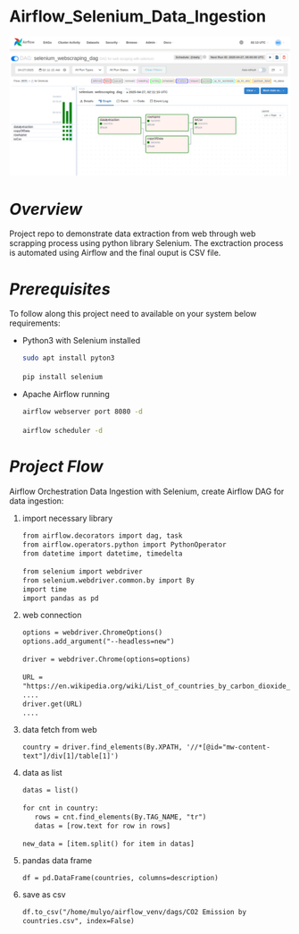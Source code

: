 # Airflow_Selenium_Data_Ingestion
![A screenshot of a project interface](selenium_webscraping.png)
# *Overview*
Project repo to demonstrate data extraction from web through web scrapping process using python library Selenium. The exctraction process is automated using Airflow and the final ouput is CSV file.
# *Prerequisites*
To follow along this project need to available on your system below requirements:
- Python3 with Selenium installed
  ```bash
  sudo apt install pyton3

  pip install selenium
  ```
- Apache Airflow running
  ```bash
  airflow webserver port 8080 -d

  airflow scheduler -d
  ```
# *Project Flow*
Airflow Orchestration Data Ingestion with Selenium, create Airflow DAG for data ingestion:
1. import necessary library
   ```python3
   from airflow.decorators import dag, task
   from airflow.operators.python import PythonOperator
   from datetime import datetime, timedelta

   from selenium import webdriver
   from selenium.webdriver.common.by import By
   import time
   import pandas as pd
   ```
2. web connection
   ```python3
   options = webdriver.ChromeOptions()
   options.add_argument("--headless=new")

   driver = webdriver.Chrome(options=options)

   URL = "https://en.wikipedia.org/wiki/List_of_countries_by_carbon_dioxide_emissions"
   ....
   driver.get(URL)
   ....
   ```
3. data fetch from web
   ```python3
   country = driver.find_elements(By.XPATH, '//*[@id="mw-content-text"]/div[1]/table[1]')
   ```
4. data as list
   ```python3
   datas = list()

   for cnt in country:
      rows = cnt.find_elements(By.TAG_NAME, "tr")
      datas = [row.text for row in rows]

   new_data = [item.split() for item in datas]
   ```
5. pandas data frame
   ```python3
   df = pd.DataFrame(countries, columns=description)
   ```
6. save as csv
   ```python3
   df.to_csv("/home/mulyo/airflow_venv/dags/CO2 Emission by countries.csv", index=False)
   ```
   
